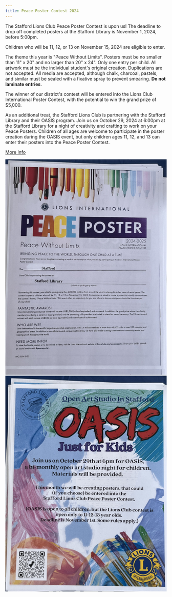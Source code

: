 ```yaml
---
title: Peace Poster Contest 2024
---
```

The Stafford Lions Club Peace Poster Contest is upon us! The deadline to drop off completed posters at the Stafford Library is November 1, 2024, before 5:00pm.

Children who will be 11, 12, or 13 on November 15, 2024 are eligible to enter.

The theme this year is "Peace Without Limits". Posters must be no smaller than 11" x 20" and no larger than 20" x 24". Only one entry per child. All artwork must be the individual student's original creation. Duplications are not accepted. All media are accepted, although chalk, charcoal, pastels, and similar must be sealed with a fixative spray to prevent smearing. **Do not laminate entries**.

The winner of our district's contest will be entered into the Lions Club International Poster Contest, with the potential to win the grand prize of $5,000.

As an additional treat, the Stafford Lions Club is partnering with the Stafford Library and their OASIS program. Join us on October 29, 2024 at 6:00pm at the Stafford Library for a night of creativity and crafting to work on your Peace Posters. Children of all ages are welcome to participate in the poster creation during the OASIS event, but only children ages 11, 12, and 13 can enter their posters into the Peace Poster Contest.

<a href="https://www.lionsclubs.org/peaceposter" target="_blank" class="btn btn-primary">More Info</a>

<img src="/img/2024/peace-poster.png" class="img-fluid" />

<img src="/img/2024/oasis.png" class="img-fluid" />
